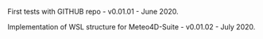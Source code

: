 First tests with GITHUB repo - v0.01.01 - June 2020.

Implementation of WSL structure for Meteo4D-Suite - v0.01.02 - July 2020.

